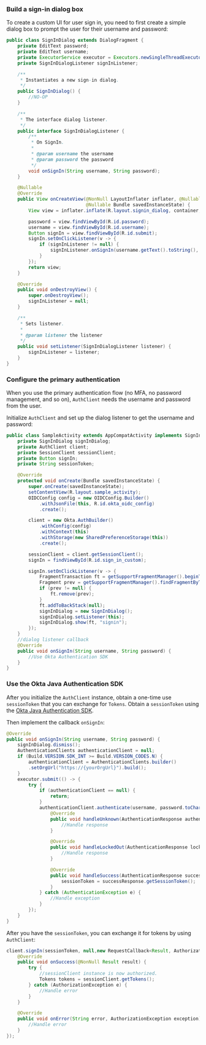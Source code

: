 ### Build a sign-in dialog box

To create a custom UI for user sign in, you need to first create a simple dialog box to prompt the user for their username and password:

```java
public class SignInDialog extends DialogFragment {
    private EditText password;
    private EditText username;
    private ExecutorService executor = Executors.newSingleThreadExecutor();
    private SignInDialogListener signInListener;

    /**
     * Instantiates a new sign-in dialog.
     */
    public SignInDialog() {
        //NO-OP
    }

    /**
     * The interface dialog listener.
     */
    public interface SignInDialogListener {
        /**
         * On SignIn.
         *
         * @param username the username
         * @param password the password
         */
        void onSignIn(String username, String password);
    }

    @Nullable
    @Override
    public View onCreateView(@NonNull LayoutInflater inflater, @Nullable ViewGroup container,
                             @Nullable Bundle savedInstanceState) {
        View view = inflater.inflate(R.layout.signin_dialog, container, false);

        password = view.findViewById(R.id.password);
        username = view.findViewById(R.id.username);
        Button signIn = view.findViewById(R.id.submit);
        signIn.setOnClickListener(v -> {
            if (signInListener != null) {
                signInListener.onSignIn(username.getText().toString(), password.getText().toString());
            }
        });
        return view;
    }

    @Override
    public void onDestroyView() {
        super.onDestroyView();
        signInListener = null;
    }

    /**
     * Sets listener.
     *
     * @param listener the listener
     */
    public void setListener(SignInDialogListener listener) {
        signInListener = listener;
    }
}
```

### Configure the primary authentication
When you use the primary authentication flow (no MFA, no password management, and so on), `AuthClient` needs the username and password from the user.

Initialize `AuthClient` and set up the dialog listener to get the username and password:

```java
public class SampleActivity extends AppCompatActivity implements SignInDialog.SignInDialogListener {
    private SignInDialog signInDialog;
    private AuthClient client;
    private SessionClient sessionClient;
    private Button signIn;
    private String sessionToken;

    @Override
    protected void onCreate(Bundle savedInstanceState) {
        super.onCreate(savedInstanceState);
        setContentView(R.layout.sample_activity);
        OIDCConfig config = new OIDCConfig.Builder()
            .withJsonFile(this, R.id.okta_oidc_config)
            .create();

        client = new Okta.AuthBuilder()
            .withConfig(config)
            .withContext(this)
            .withStorage(new SharedPreferenceStorage(this))
            .create();

        sessionClient = client.getSessionClient();
        signIn = findViewById(R.id.sign_in_custom);

        signIn.setOnClickListener(v -> {
            FragmentTransaction ft = getSupportFragmentManager().beginTransaction();
            Fragment prev = getSupportFragmentManager().findFragmentByTag("signin");
            if (prev != null) {
                ft.remove(prev);
            }
            ft.addToBackStack(null);
            signInDialog = new SignInDialog();
            signInDialog.setListener(this);
            signInDialog.show(ft, "signin");
        });
    }
    //dialog listener callback
    @Override
    public void onSignIn(String username, String password) {
        //Use Okta Authentication SDK
    }
}
```

### Use the Okta Java Authentication SDK
After you initialize the `AuthClient` instance, obtain a one-time use `sessionToken` that you can exchange for `Tokens`. Obtain a `sessionToken` using the [Okta Java Authentication SDK](https://github.com/okta/okta-auth-java).

Then implement the callback `onSignIn`:

```java
@Override
public void onSignIn(String username, String password) {
    signInDialog.dismiss();
    AuthenticationClients authenticationClient = null;
    if (Build.VERSION.SDK_INT >= Build.VERSION_CODES.N) {
        authenticationClient = AuthenticationClients.builder()
        .setOrgUrl("https://{yourOrgUrl}").build();
    }
    executor.submit(() -> {
        try {
            if (authenticationClient == null) {
                return;
            }
            authenticationClient.authenticate(username, password.toCharArray(),null, new AuthenticationStateHandlerAdapter() {
                @Override
                public void handleUnknown(AuthenticationResponse authenticationResponse) {
                    //Handle response
                }

                @Override
                public void handleLockedOut(AuthenticationResponse lockedOut) {
                    //Handle response
                }

                @Override
                public void handleSuccess(AuthenticationResponse successResponse) {
                    sessionToken = successResponse.getSessionToken();
                }
            } catch (AuthenticationException e) {
                //Handle exception
            }
        });
    }
}
```

After you have the `sessionToken`, you can exchange it for tokens by using `AuthClient`:

```java
client.signIn(sessionToken, null,new RequestCallback<Result, AuthorizationException>() {
    @Override
    public void onSuccess(@NonNull Result result) {
        try {
            //sessionClient instance is now authorized.
            Tokens tokens = sessionClient.getTokens();
        } catch (AuthorizationException e) {
            //Handle error
        }
    }

    @Override
    public void onError(String error, AuthorizationException exception) {
        //Handle error
    }
});
```
